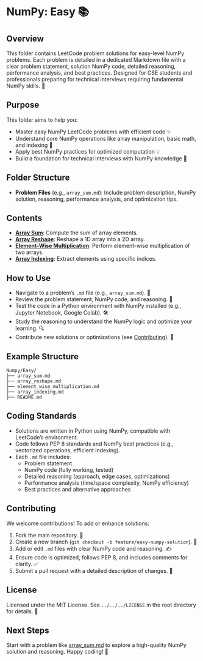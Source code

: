 # NumPy: Easy 📚

## Overview
This folder contains LeetCode problem solutions for easy-level NumPy problems. Each problem is detailed in a dedicated Markdown file with a clear problem statement, solution NumPy code, detailed reasoning, performance analysis, and best practices. Designed for CSE students and professionals preparing for technical interviews requiring fundamental NumPy skills. 🚀

## Purpose
This folder aims to help you:
- Master easy NumPy LeetCode problems with efficient code ✨
- Understand core NumPy operations like array manipulation, basic math, and indexing 🧠
- Apply best NumPy practices for optimized computation 💡
- Build a foundation for technical interviews with NumPy knowledge 🎯

## Folder Structure
- **Problem Files** (e.g., `array_sum.md`): Include problem description, NumPy solution, reasoning, performance analysis, and optimization tips.

## Contents
- **[Array Sum](./array_sum.md)**: Compute the sum of array elements.
- **[Array Reshape](./array_reshape.md)**: Reshape a 1D array into a 2D array.
- **[Element-Wise Multiplication](./element_wise_multiplication.md)**: Perform element-wise multiplication of two arrays.
- **[Array Indexing](./array_indexing.md)**: Extract elements using specific indices.

## How to Use
- Navigate to a problem’s `.md` file (e.g., `array_sum.md`). 📂
- Review the problem statement, NumPy code, and reasoning. 📝
- Test the code in a Python environment with NumPy installed (e.g., Jupyter Notebook, Google Colab). 🛠️
- Study the reasoning to understand the NumPy logic and optimize your learning. 🔍
- Contribute new solutions or optimizations (see [Contributing](#contributing)). 🤗

## Example Structure
```
Numpy/Easy/
├── array_sum.md
├── array_reshape.md
├── element_wise_multiplication.md
├── array_indexing.md
├── README.md
```

## Coding Standards
- Solutions are written in Python using NumPy, compatible with LeetCode’s environment.
- Code follows PEP 8 standards and NumPy best practices (e.g., vectorized operations, efficient indexing).
- Each `.md` file includes:
  - Problem statement
  - NumPy code (fully working, tested)
  - Detailed reasoning (approach, edge cases, optimizations)
  - Performance analysis (time/space complexity, NumPy efficiency)
  - Best practices and alternative approaches

## Contributing
We welcome contributions! To add or enhance solutions:
1. Fork the main repository. 🍴
2. Create a new branch (`git checkout -b feature/easy-numpy-solution`). 🌿
3. Add or edit `.md` files with clear NumPy code and reasoning. ✍️
4. Ensure code is optimized, follows PEP 8, and includes comments for clarity. ✅
5. Submit a pull request with a detailed description of changes. 🚀

## License
Licensed under the MIT License. See `../../../LICENSE` in the root directory for details. 📜

## Next Steps
Start with a problem like [array_sum.md](./array_sum.md) to explore a high-quality NumPy solution and reasoning. Happy coding! 🌟